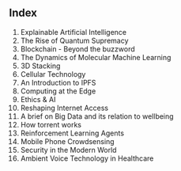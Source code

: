 ## Index

1. Explainable Artificial Intelligence
2. The Rise of Quantum Supremacy
3. Blockchain - Beyond the buzzword
4. The Dynamics of Molecular Machine Learning
5. 3D Stacking
6. Cellular Technology
7. An Introduction to IPFS
8. Computing at the Edge
9. Ethics & AI
10. Reshaping Internet Access
11. A brief on Big Data and its relation to wellbeing
12. How torrent works
13. Reinforcement Learning Agents
14. Mobile Phone Crowdsensing
15. Security in the Modern World
16. Ambient Voice Technology in Healthcare

